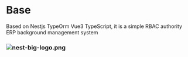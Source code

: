 # Base
Based on Nestjs TypeOrm Vue3 TypeScript, it is a simple RBAC authority ERP background management system
### ![nest-big-logo.png](https://s2.loli.net/2021/12/27/WL6gOIBkDx9aYts.png)
